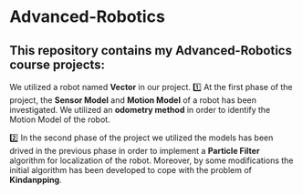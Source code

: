 # Advanced-Robotics

 ## This repository contains my **Advanced-Robotics** course projects:

We utilized a robot named **Vector** in our project.
:one: At the first phase of the project, the **Sensor Model** and  **Motion Model** of a robot has been investigated. We utilized an **odometry method** in order to identify the Motion Model of the robot. 

 :two: In the second phase of the project we utilized the models has been drived in the previous phase in order to implement a **Particle Filter** algorithm for localization of the robot. Moreover, by some modifications the initial algorithm has been developed to cope with the problem of **Kindanpping**.
